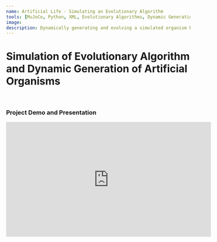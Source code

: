 ```yaml
---
name: Artificial Life - Simulating an Evolutionary Algorithm
tools: [MuJoCo, Python, XML, Evolutionary Algorithms, Dynamic Generation]
image: 
description: Dynamically generating and evolving a simulated organism based on fitness.
---
```

# Simulation of Evolutionary Algorithm and Dynamic Generation of Artificial Organisms
<br>

### **Project Demo and Presentation**
<center><iframe width="560" height="315" src="https://www.youtube.com/embed/-xhbK4eaQLI?si=o1TTZMn76E7vb4na" title="YouTube video player" frameborder="0" allow="accelerometer; autoplay; clipboard-write; encrypted-media; gyroscope; picture-in-picture; web-share" referrerpolicy="strict-origin-when-cross-origin" allowfullscreen></iframe></center>

<!-- ### **Project Brief**
This project happened over the course of my 4th year (two semesters) as an Aerospace Engineering (ASE) undergradate as a part of a Senior Design Team at The University of Texas at Austin. 

This project was funded by the NASA USRC Program and received a grant for $60,000 for the development of the project. It is still continuing for future ASE senior design projects at UT Austin under the Drone Estimation Lab (DEL) which was set up by my team in 2023.

The main goal of this project is to develop a system to ensure collsion avoidance capabilities for drones in GPS-denied environments by applying space-based navigation systems.

You can read more about DEL [here](https://sites.utexas.edu/del/) -->
<br>
